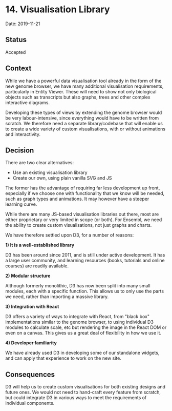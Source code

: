 # 14. Visualisation Library

Date: 2019-11-21

## Status

Accepted

## Context

While we have a powerful data visualisation tool already in the form of the new genome browser, we have many additional visualisation requirements, particularly in Entity Viewer. These will need to show not only biological objects such as transcripts but also graphs, trees and other complex interactive diagrams.

Developing these types of views by extending the genome browser would be very labour-intensive, since everything would have to be written from scratch. We therefore need a separate library/codebase that will enable us to create a wide variety of custom visualisations, with or without animations and interactivity.

## Decision

There are two clear alternatives:

* Use an existing visualisation library
* Create our own, using plain vanilla SVG and JS

The former has the advantage of requiring far less development up front, especially if we choose one with functionality that we know will be needed, such as graph types and animations. It may however have a steeper learning curve.

While there are many JS-based visualisation libraries out there, most are either proprietary or very limited in scope (or both). For Ensembl, we need the ability to create custom visualisations, not just graphs and charts.

We have therefore settled upon D3, for a number of reasons:

**1) It is a well-established library**

D3 has been around since 2011, and is still under active development. It has a large user community, and learning resources (books, tutorials and online courses) are readily available.

**2) Modular structure**

Although formerly monolithic, D3 has now been split into many small modules, each with a specific function. This allows us to only use the parts we need, rather than importing a massive library.

**3) Integration with React**

D3 offers a variety of ways to integrate with React, from "black box" implementations similar to the genome browser, to using individual D3 modules to calculate scale, etc but rendering the image in the React DOM or even on a canvas. This gives us a great deal of flexibility in how we use it.

**4) Developer familiarity**

We have already used D3 in developing some of our standalone widgets, and can apply that experience to work on the new site.

## Consequences

D3 will help us to create custom visualisations for both existing designs and future ones. We would not need to hand-craft every feature from scratch, but could integrate D3 in various ways to meet the requirements of individual components.
